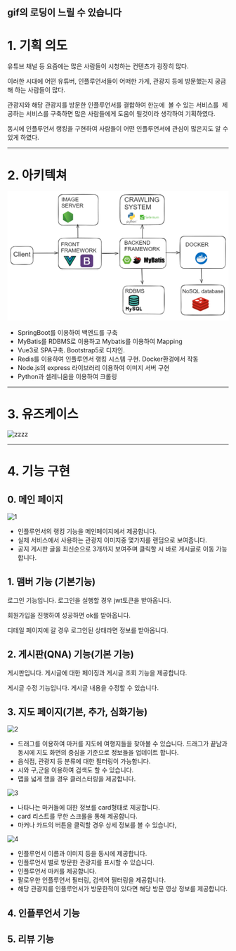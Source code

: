 ## gif의 로딩이 느릴 수 있습니다

# 1. 기획 의도

유튜브 채널 등 요즘에는 많은 사람들이 시청하는 컨텐츠가 굉장히 많다.

이러한 시대에 어떤 유튜버, 인플루언서들이 어떠한 가게, 관광지 등에 방문했는지 궁금해 하는 사람들이 많다.

관광지와 해당 관광지를 방문한 인플루언서를 결합하여 한눈에  볼 수 있는 서비스를  제공하는 서비스를 구축하면 많은 사람들에게 도움이 될것이라 생각하여 기획하였다.

동시에 인플루언서 랭킹을 구현하여 사람들이 어떤 인플루언서에 관심이 많은지도 알 수 있게 하였다.

__ __ __ __ __ __ __

# 2. 아키텍쳐

![image.png](./image.png)

- SpringBoot를 이용하여 백엔드를 구축
- MyBatis를 RDBMS로 이용하고 Mybatis를 이용하여 Mapping
- Vue3로 SPA구축. Bootstrap5로 디자인.
- Redis를 이용하여 인플루언서 랭킹 시스템 구현. Docker환경에서 작동
- Node.js의 express 라이브러리 이용하여 이미지 서버 구현
- Python과 셀레니움을 이용하여 크롤링

__ __ __ __ __ __ __

# 3. 유즈케이스

![zzzz](/uploads/b31b72d92805f96b1c0927d9ea2a980d/zzzz.JPG)

__ __ __ __ __ __ __

# 4. 기능 구현

## 0. 메인 페이지

![1](/uploads/26913d9dc6970cd713df64e4b72e4049/1.gif)

- 인플루언서의 랭킹 기능을 메인페이지에서 제공합니다.
- 실제 서비스에서 사용하는 관광지 이미지중 몇가지를 랜덤으로 보여줍니다.
- 공지 게시판 글을 최신순으로 3개까지 보여주며 클릭할 시 바로 게시글로 이동 가능합니다.

## 1. 맴버 기능 (기본기능)





로그인 기능입니다. 로그인을 실행할 경우 jwt토큰을 받아옵니다.


회원가입을 진행하여 성공하면 ok를 받아옵니다.


디테일 페이지에 갈 경우 로그인된 상태라면 정보를 받아옵니다.

## 2. 게시판(QNA) 기능(기본 기능)



게시판입니다. 게시글에 대한 페이징과 게시글 조회 기능을 제공합니다.



게시글 수정 기능입니다. 게시글 내용을 수정할 수 있습니다.

## 3. 지도 페이지(기본, 추가, 심화기능)

![2](/uploads/570685e260836929aee92732f6cba2e2/2.gif)

- 드래그를 이용하여 마커를 지도에 여행지들을 찾아볼 수 있습니다. 드래그가 끝남과 동시에 지도 화면의 중심을 기준으로 정보들을 업데이트 합니다.
- 음식점, 관광지 등 분류에 대한 필터링이 가능합니다.
- 시와 구,군을 이용하여 검색도 할 수 있습니다.
- 맵을 넓게 했을 경우 클러스터링을 제공합니다.

![3](/uploads/33db7c0f368d271c2a820dbe1962dc7b/3.gif)

- 나타나는 마커들에 대한 정보를 card형태로 제공합니다.
- card 리스트를 무한 스크롤을 통해 제공합니다.
- 마커나 카드의 버튼을 클릭할 경우 상세 정보를 볼 수 있습니다,

![4](/uploads/2d00495f032e6f32cf6662ea953b7b45/4.gif)

- 인플루언서 이름과 이미지 등을 동시에 제공합니다.
- 인플루언서 별로 방문한 관광지를 표시할 수 있습니다.
- 인플루언서 마커를 제공합니다.
- 팔로우한 인플루언서 필터링, 검색어 필터링을 제공합니다.
- 해당 관광지를 인플루언서가 방문한적이 있다면 해당 방문 영상 정보를 제공합니다.

## 4. 인플루언서 기능


## 5. 리뷰 기능
